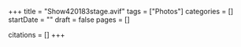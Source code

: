 +++
title = "Show420183stage.avif"
tags = ["Photos"]
categories = []
startDate = ""
draft = false
pages = []

citations = []
+++
